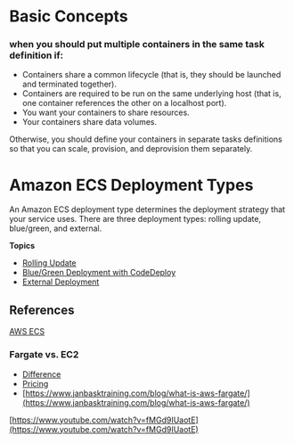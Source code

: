 
# Basic Concepts

### when you should put multiple containers in the same task definition if:
-   Containers share a common lifecycle (that is, they should be launched and terminated together).
-   Containers are required to be run on the same underlying host (that is, one container references the other on a localhost port).
-   You want your containers to share resources.
-   Your containers share data volumes.

Otherwise, you should define your containers in separate tasks definitions so that you can scale, provision, and deprovision them separately.

# Amazon ECS Deployment Types

An Amazon ECS deployment type determines the deployment strategy that your service uses. There are three deployment types: rolling update, blue/green, and external.

**Topics**

-   [Rolling Update](https://docs.aws.amazon.com/AmazonECS/latest/developerguide/deployment-type-ecs.html)
-   [Blue/Green Deployment with CodeDeploy](https://docs.aws.amazon.com/AmazonECS/latest/developerguide/deployment-type-bluegreen.html)
-   [External Deployment](https://docs.aws.amazon.com/AmazonECS/latest/developerguide/deployment-type-external.html)


## References
[AWS ECS](https://docs.aws.amazon.com/AmazonECS/latest/developerguide/Welcome.html)

### Fargate vs. EC2
- [Difference](https://cloudonaut.io/ecs-vs-fargate-whats-the-difference/)
- [Pricing](https://containersonaws.com/introduction/ec2-or-aws-fargate/)
- [https://www.janbasktraining.com/blog/what-is-aws-fargate/](https://www.janbasktraining.com/blog/what-is-aws-fargate/)


[https://www.youtube.com/watch?v=fMGd9IUaotE](https://www.youtube.com/watch?v=fMGd9IUaotE)

<!--stackedit_data:
eyJoaXN0b3J5IjpbLTY1MzE1NDIwNywxMzE2MDc5MDU2LDExNT
Y5MDUwNjEsLTEzNDM4ODgzMjcsMTM1MzgxOTgxMywtNjc5NzYw
MzMzLDEwMTQwMzU0MCwtMTk1OTI4MjE0MywxMjQ4OTYzNjEzLD
E0NTM4MzQzMDIsLTIxMDkxMzE0ODEsLTY5OTI2NjQ5OSw3NjA0
MTU5NjgsMTY0ODc1MTExOCwtMTk4NDY2MjE0NSwxMDAzNjE5Mz
Q5LDE0Mjc4ODk2OTEsNTQ1NjExMzc4LDE5NjU4MTMwMSwxODg5
NDc0NjYzXX0=
-->